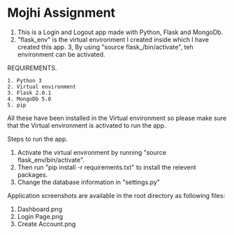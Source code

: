 # Mojhi Assignment

1. This is a Login and Logout app made with Python, Flask and MongoDb.
2. "flask_env" is the virtual environment I created inside which I have created this app.
3, By using "source flask_/bin/activate", teh environment can be activated.

REQUIREMENTS.

    1. Python 3
    2. Virtual environment
    3. Flask 2.0.1
    4. MongoDb 5.0
    5. pip

All these have been installed in the Virtual environment so please make sure that the Virtual environment is activated to run the app.

Steps to run the app.

1. Activate the virtual environment by running "source flask_env/bin/activate".
2. Then run "pip install -r requirements.txt" to install the relevent packages.
3. Change the database information in "settings.py"

Application screenshots are available in the root directory as following files:

1. Dashboard.png
2. Login Page.png
3. Create Account.png

